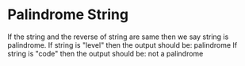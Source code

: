 # Palindrome String
If the string and the reverse of string are same then we say string is palindrome.
If string is "level" then the output should be: palindrome
If string is "code" then the output should be: not a palindrome 
